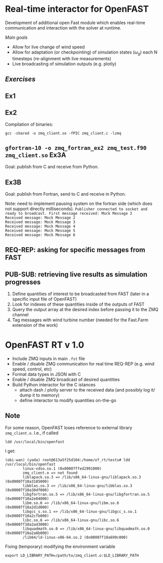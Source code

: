 Real-time interactor for OpenFAST
==================================

Development of additional open Fast module which enables real-time communication and interaction with the solver at runtime. 

_Main goals_
- Allow for live change of wind speed
- Allow for adaptation (or checkpointing) of simulation states ($\omega_g$) each N timesteps (re-alignment with live measurements)
- Live broadcasting of simulation outputs (e.g. plotly)

_Exercises_
---
Ex1
--

Ex2
--
Compilation of binaries: 

`
gcc -shared -o zmq_client.so -fPIC zmq_client.c -lzmq
`

`
gfortran-10 -o zmq_fortran_ex2 zmq_test.f90 zmq_client.so
`
Ex3A
--
Goal: publish from C and receive from Python. 


Ex3B
--
Goal: publish from Fortran, send to C and receive in Python. 

Note: need to implement pausing system on the fortran side (which does not support directly milliseconds). 
`
Publisher connected to socket and ready to broadcast.
First message received: Mock Message 2                                    
Received message: Mock Message 2                                    
Received message: Mock Message 3                                    
Received message: Mock Message 4                                    
Received message: Mock Message 5                                    
Received message: Mock Message 6 
`

REQ-REP: asking for specific messages from FAST
--------


PUB-SUB: retrieving live results as simulation progresses 
--------

1. Define quantities of interest to be broadcasted from FAST (later in a specific input file of OpenFAST)
2. Look for indexes of these quantities inside of the outputs of FAST
3. Query the output array at the desired index before passing it to the ZMQ channel 
4. Tag messages with wind turbine number (needed for the Fast.Farm extension of the work)

OpenFAST RT v 1.0 
==================

- Include ZMQ inputs in main `.fst` file
- Enable / disable ZMQ communication for real time REQ-REP (e.g. wind speed, control, etc)
- Format data types in JSON with C
- Enable / disable ZMQ broadcast of desired quantities 
- Build Python interactor for the C istances
	- attach dash / plotly server to the received data (and possibly log it/ dump it to memory)
	- define interactor to modify quantities on-the-go
	

Note
-----

For some reason, OpenFAST loses reference to external library `zmq_client.o`. I.e., if called

`ldd /usr/local/bin/openfast`

I get: 

```
(obi-wan) (yoda) root@613a5f25d104:/home/of_rt/tests# ldd /usr/local/bin/openfast
        linux-vdso.so.1 (0x00007ffed2991000)
        zmq_client.o => not found
        liblapack.so.3 => /lib/x86_64-linux-gnu/liblapack.so.3 (0x00007f10a3185000)
        libblas.so.3 => /lib/x86_64-linux-gnu/libblas.so.3 (0x00007f10a30df000)
        libgfortran.so.5 => /lib/x86_64-linux-gnu/libgfortran.so.5 (0x00007f10a2e04000)
        libm.so.6 => /lib/x86_64-linux-gnu/libm.so.6 (0x00007f10a2d1d000)
        libgcc_s.so.1 => /lib/x86_64-linux-gnu/libgcc_s.so.1 (0x00007f10a2cfb000)
        libc.so.6 => /lib/x86_64-linux-gnu/libc.so.6 (0x00007f10a2ad3000)
        libquadmath.so.0 => /lib/x86_64-linux-gnu/libquadmath.so.0 (0x00007f10a2a8b000)
        /lib64/ld-linux-x86-64.so.2 (0x00007f10a699c000)

```

Fixing (temporary) modifying the environment variable

`export LD_LIBRARY_PATH=/path/to/zmq_client.o:$LD_LIBRARY_PATH`


